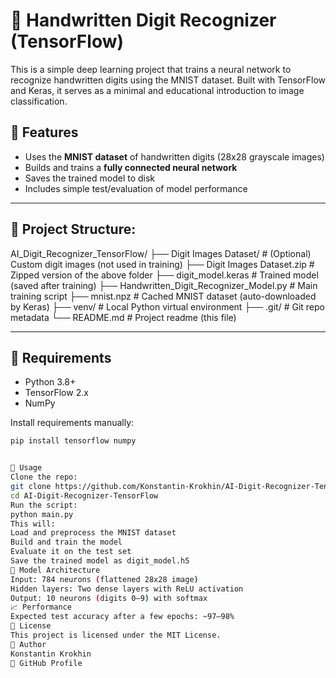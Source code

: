 # 🧠 Handwritten Digit Recognizer (TensorFlow)

This is a simple deep learning project that trains a neural network to recognize handwritten digits using the MNIST dataset. Built with TensorFlow and Keras, it serves as a minimal and educational introduction to image classification.

## 📌 Features

- Uses the **MNIST dataset** of handwritten digits (28x28 grayscale images)
- Builds and trains a **fully connected neural network**
- Saves the trained model to disk
- Includes simple test/evaluation of model performance

---

## 📂 Project Structure:

AI_Digit_Recognizer_TensorFlow/
├── Digit Images Dataset/ # (Optional) Custom digit images (not used in training)
├── Digit Images Dataset.zip # Zipped version of the above folder
├── digit_model.keras # Trained model (saved after training)
├── Handwritten_Digit_Recognizer_Model.py # Main training script
├── mnist.npz # Cached MNIST dataset (auto-downloaded by Keras)
├── venv/ # Local Python virtual environment
├── .git/ # Git repo metadata
└── README.md # Project readme (this file)


---

## 🧰 Requirements

- Python 3.8+
- TensorFlow 2.x
- NumPy

Install requirements manually:

```bash
pip install tensorflow numpy


🚀 Usage
Clone the repo:
git clone https://github.com/Konstantin-Krokhin/AI-Digit-Recognizer-TensorFlow.git
cd AI-Digit-Recognizer-TensorFlow
Run the script:
python main.py
This will:
Load and preprocess the MNIST dataset
Build and train the model
Evaluate it on the test set
Save the trained model as digit_model.h5
🧠 Model Architecture
Input: 784 neurons (flattened 28x28 image)
Hidden layers: Two dense layers with ReLU activation
Output: 10 neurons (digits 0–9) with softmax
📈 Performance
Expected test accuracy after a few epochs: ~97–98%
📝 License
This project is licensed under the MIT License.
👤 Author
Konstantin Krokhin
🔗 GitHub Profile
